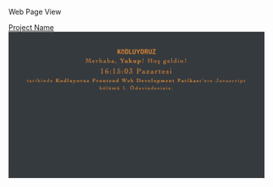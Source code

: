 Web Page View

[Project Name](https://celikyakup.github.io/patika-full-stack-project/week-19/javascriptclock/)
![Alt text](image.png)
